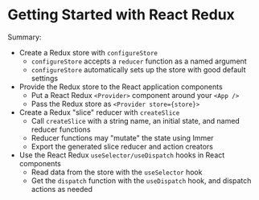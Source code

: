 # Getting Started with React Redux

Summary:

-   Create a Redux store with `configureStore`
    -   `configureStore` accepts a `reducer` function as a named argument
    -   `configureStore` automatically sets up the store with good default settings
-   Provide the Redux store to the React application components
    -   Put a React Redux `<Provider>` component around your `<App />`
    -   Pass the Redux store as `<Provider store={store}>`
-   Create a Redux "slice" reducer with `createSlice`
    -   Call `createSlice` with a string name, an initial state, and named reducer functions
    -   Reducer functions may "mutate" the state using Immer
    -   Export the generated slice reducer and action creators
-   Use the React Redux `useSelector/useDispatch` hooks in React components
    -   Read data from the store with the `useSelector` hook
    -   Get the `dispatch` function with the `useDispatch` hook, and dispatch actions as needed
